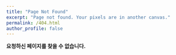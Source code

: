 ```yaml
---
title: "Page Not Found"
excerpt: "Page not found. Your pixels are in another canvas."
permalink: /404.html
author_profile: false
---
```


**요청하신 페이지를 찾을 수 없습니다.**

<script>
	var GOOG_FIXURL_LANG = 'en';
	var GOOG_FIXURL_SITE = '{{ site.url }}'
</script>
<script src="https://linkhelp.clients.google.com/tbproxy/lh/wm/fixurl.js">
</script>
